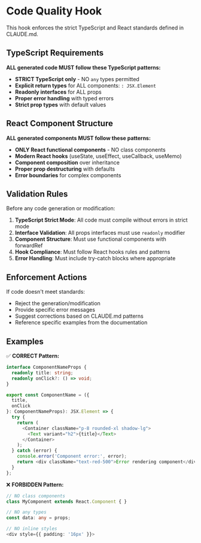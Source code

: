 # Code Quality Hook

This hook enforces the strict TypeScript and React standards defined in CLAUDE.md.

## TypeScript Requirements

**ALL generated code MUST follow these TypeScript patterns:**

- **STRICT TypeScript only** - NO `any` types permitted
- **Explicit return types** for ALL components: `: JSX.Element`
- **Readonly interfaces** for ALL props
- **Proper error handling** with typed errors
- **Strict prop types** with default values

## React Component Structure

**ALL generated components MUST follow these patterns:**

- **ONLY React functional components** - NO class components
- **Modern React hooks** (useState, useEffect, useCallback, useMemo)
- **Component composition** over inheritance
- **Proper prop destructuring** with defaults
- **Error boundaries** for complex components

## Validation Rules

Before any code generation or modification:

1. **TypeScript Strict Mode**: All code must compile without errors in strict mode
2. **Interface Validation**: All props interfaces must use `readonly` modifier
3. **Component Structure**: Must use functional components with forwardRef
4. **Hook Compliance**: Must follow React hooks rules and patterns
5. **Error Handling**: Must include try-catch blocks where appropriate

## Enforcement Actions

If code doesn't meet standards:
- Reject the generation/modification
- Provide specific error messages
- Suggest corrections based on CLAUDE.md patterns
- Reference specific examples from the documentation

## Examples

✅ **CORRECT Pattern:**
```typescript
interface ComponentNameProps {
  readonly title: string;
  readonly onClick?: () => void;
}

export const ComponentName = ({
  title,
  onClick
}: ComponentNameProps): JSX.Element => {
  try {
    return (
      <Container className="p-8 rounded-xl shadow-lg">
        <Text variant="h2">{title}</Text>
      </Container>
    );
  } catch (error) {
    console.error('Component error:', error);
    return <div className="text-red-500">Error rendering component</div>;
  }
};
```

❌ **FORBIDDEN Pattern:**
```typescript
// NO class components
class MyComponent extends React.Component { }

// NO any types
const data: any = props;

// NO inline styles
<div style={{ padding: '16px' }}>
```